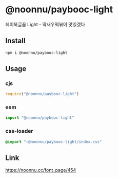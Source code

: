 # @noonnu/paybooc-light
페이북글꼴 Light - 딱새우떡볶이 맛있겠다

## Install
```sh
npm i @noonnu/paybooc-light
```
## Usage
### cjs
```js
require("@noonnu/paybooc-light")
```
### esm
```js
import "@noonnu/paybooc-light"
```
### css-loader
```css
@import "~@noonnu/paybooc-light/index.css"
```

## Link
https://noonnu.cc/font_page/454